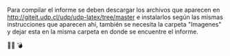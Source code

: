 Para compilar el informe se deben descargar los archivos que aparecen en http://giteit.udp.cl/udp/udp-latex/tree/master e instalarlos según las mismas instrucciones que aparecen ahí, también se necesita la carpeta "Imagenes" y dejar esta en la misma carpeta en donde se encuentre el informe.

:man_with_turban: :bomb:
